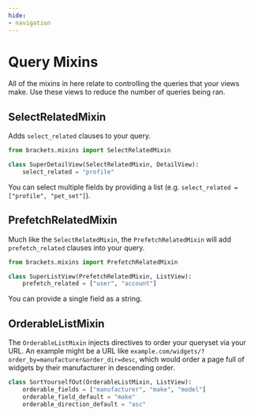 ```yaml
---
hide:
- navigation
---
```


# Query Mixins

All of the mixins in here relate to controlling the queries that your views
make. Use these views to reduce the number of queries being ran.

## SelectRelatedMixin

Adds `select_related` clauses to your query.

```py
from brackets.mixins import SelectRelatedMixin

class SuperDetailView(SelectRelatedMixin, DetailView):
    select_related = "profile"
```

You can select multiple fields by providing a list (e.g.
`select_related = ["profile", "pet_set"]`).

## PrefetchRelatedMixin

Much like the `SelectRelatedMixin`, the `PrefetchRelatedMixin` will add
`prefetch_related` clauses into your query.


```py
from brackets.mixins import PrefetchRelatedMixin

class SuperListView(PrefetchRelatedMixin, ListView):
    prefetch_related = ["user", "account"]
```

You can provide a single field as a string.

## OrderableListMixin

The `OrderableListMixin` injects directives to order your queryset via
your URL. An example might be a URL like `example.com/widgets/?order_by=manufacturer&order_dir=desc`, which would order a page full of widgets by their manufacturer
in descending order.

```py
class SortYourselfOut(OrderableListMixin, ListView):
    orderable_fields = ["manufacturer", "make", "model"]
    orderable_field_default = "make"
    orderable_direction_default = "asc"
```
